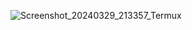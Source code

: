 ![Screenshot_20240329_213357_Termux](https://github.com/gabrielkelzer/BrazilWings/assets/64110393/46e4f816-b364-4aa0-9bb8-b9cb6c39b3b9)
